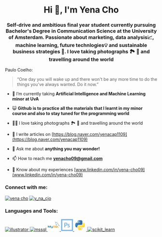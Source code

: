 <h1 align="center">Hi 👋, I'm Yena Cho</h1>

<h3 align="center"> Self-drive and ambitious final year student currently pursuing Bachelor's Degree in Communication Science at the University of Amsterdam. Passionate about marketing, data analysis📈, machine learning, future technlogies💡 and sustainable business strategies 🌿. I love taking photographs 🏞 🌄 and travelling around the world  </h3>

Paulo Coelho: 

> “One day you will wake up and there won't be any more time to do the things you've always wanted. Do it now.”


- 🌱 I’m currently taking **Artificial Intelligence and Machine Learning minor at UvA**

- 😺 **Github is to practice all the materials that I learnt in my minor course and also to stay tuned for the programming world** 

- 🧚‍♀️ I love taking photographs 🏞 🌄 and travelling around the world

- 📝 I write articles on [https://blog.naver.com/yenacap1109](https://blog.naver.com/yenacap1109)

- 💬 Ask me about **anything you may wonder!**

- 📫 How to reach me **yenacho09@gmail.com**

- 📄 Know about my experiences [www.linkedin.com/in/yena-cho09](www.linkedin.com/in/yena-cho09)


<h3 align="left">Connect with me:</h3>
<p align="left">
<a href="https://linkedin.com/in/yena cho" target="blank"><img align="center" src="https://raw.githubusercontent.com/rahuldkjain/github-profile-readme-generator/master/src/images/icons/Social/linked-in-alt.svg" alt="yena cho" height="30" width="40" /></a>
<a href="https://instagram.com/y_na_cjo" target="blank"><img align="center" src="https://raw.githubusercontent.com/rahuldkjain/github-profile-readme-generator/master/src/images/icons/Social/instagram.svg" alt="y_na_cjo" height="30" width="40" /></a>
</p>

<h3 align="left">Languages and Tools:</h3>
<p align="left"> <a href="https://www.adobe.com/in/products/illustrator.html" target="_blank" rel="noreferrer"> <img src="https://www.vectorlogo.zone/logos/adobe_illustrator/adobe_illustrator-icon.svg" alt="illustrator" width="40" height="40"/> </a> <a href="https://www.microsoft.com/en-us/sql-server" target="_blank" rel="noreferrer"> <img src="https://www.svgrepo.com/show/303229/microsoft-sql-server-logo.svg" alt="mssql" width="40" height="40"/> </a> <a href="https://www.mysql.com/" target="_blank" rel="noreferrer"> <img src="https://raw.githubusercontent.com/devicons/devicon/master/icons/mysql/mysql-original-wordmark.svg" alt="mysql" width="40" height="40"/> </a> <a href="https://www.photoshop.com/en" target="_blank" rel="noreferrer"> <img src="https://raw.githubusercontent.com/devicons/devicon/master/icons/photoshop/photoshop-line.svg" alt="photoshop" width="40" height="40"/> </a> <a href="https://www.python.org" target="_blank" rel="noreferrer"> <img src="https://raw.githubusercontent.com/devicons/devicon/master/icons/python/python-original.svg" alt="python" width="40" height="40"/> </a> <a href="https://scikit-learn.org/" target="_blank" rel="noreferrer"> <img src="https://upload.wikimedia.org/wikipedia/commons/0/05/Scikit_learn_logo_small.svg" alt="scikit_learn" width="40" height="40"/> </a> </p>
